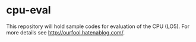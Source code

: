 # cpu-eval
This repository will hold sample codes for evaluation of the CPU (LO5).
For more details see http://ourfool.hatenablog.com/.
